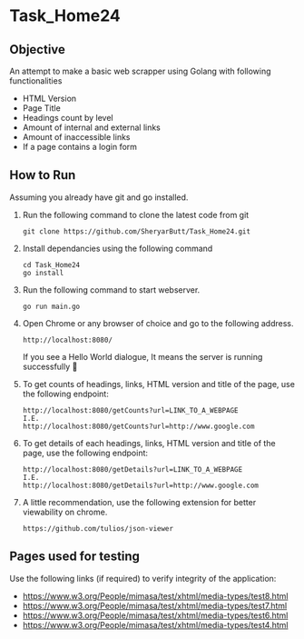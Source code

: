 # Task_Home24

## Objective

An attempt to make a basic web scrapper using Golang with following functionalities

- HTML Version
- Page Title
- Headings count by level
- Amount of internal and external links
- Amount of inaccessible links
- If a page contains a login form

## How to Run

Assuming you already have git and go installed.

1. Run the following command to clone the latest code from git

   ```
   git clone https://github.com/SheryarButt/Task_Home24.git
   ```
2. Install dependancies using the following command

   ```
   cd Task_Home24
   go install
   ```
3. Run the following command to start webserver.

   ```
   go run main.go
   ```
4. Open Chrome or any browser of choice and go to the following address.

   ```
   http://localhost:8080/
   ```

   If you see a Hello World dialogue, It means the server is running successfully 🥳
5. To get counts of headings, links, HTML version and title of the page, use the following endpoint:

   ```
   http://localhost:8080/getCounts?url=LINK_TO_A_WEBPAGE
   I.E. 
   http://localhost:8080/getCounts?url=http://www.google.com
   ```
6. To get details of each headings, links, HTML version and title of the page, use the following endpoint:

   ```
   http://localhost:8080/getDetails?url=LINK_TO_A_WEBPAGE
   I.E. 
   http://localhost:8080/getDetails?url=http://www.google.com
   ```
7. A little recommendation, use the following extension for better viewability on chrome.

   ```
   https://github.com/tulios/json-viewer
   ```

## Pages used for testing

 Use the following links (if required) to verify integrity of the application:

- https://www.w3.org/People/mimasa/test/xhtml/media-types/test8.html
- https://www.w3.org/People/mimasa/test/xhtml/media-types/test7.html
- https://www.w3.org/People/mimasa/test/xhtml/media-types/test6.html
- https://www.w3.org/People/mimasa/test/xhtml/media-types/test4.html
